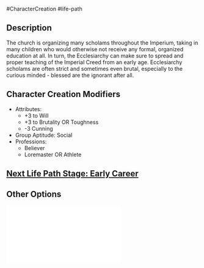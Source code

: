 #CharacterCreation #life-path 
## Description
The church is organizing many scholams throughout the Imperium, taking in many children who would otherwise not receive any formal, organized education at all.
In turn, the Ecclesiarchy can make sure to spread and proper teaching of the Imperial Creed from an early age.
Ecclesiarchy scholams are often strict and sometimes even brutal, especially to the curious minded - blessed are the ignorant after all.

## Character Creation Modifiers
- Attributes:
	- +3 to Will
	- +3 to Brutality OR Toughness 
	- -3 Cunning
- Group Aptitude: Social
- Professions:
	- Believer
	- Loremaster OR Athlete

## [Next Life Path Stage: Early Career](</LifePath/EarlyCareer/Early Career.md>)

## Other Options
![](</LifePath/Education/List of Educations.md>)